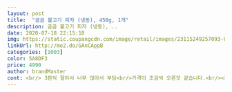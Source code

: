 ```yaml
---
layout: post 
title:  "곰곰 불고기 피자 (냉동), 450g, 1개" 
description: 곰곰 불고기 피자 (냉동), ..
date: 2020-07-18 22:15:10 
img: https://static.coupangcdn.com/image/retail/images/23115249257093-88a3b8b3-f124-4659-a47f-c966e1ac92f2.jpg 
linkUrl: http://me2.do/GAnCAppB 
categories: [1003] 
color: 5A8DF3 
price: 4990 
author: brandMaster 
cont: <br/> 3판씩 팔아서 너무 많아서 부담<br/>가격이 조금씩 오른것 같습니다.<br/><br/>고는 오븐에서 10분이상 구웠는<br/>곰곰 불고기 피자 수준 ㄹㅇ실화냐?<br/>곰곰 불고기 피자 좋습니다 ♡<br/>곰곰 불고기 피자도<br/>그리고 보통은 시키면 1인분은 아니라서 나눠먹지만 이건 1인분 보관인걸 전자레인지로 순식간에<br/>그리고 인터닛에 쳐봣는디 이거 ㄹㅇㄹㅇ 진짜팩트냐??<br/>기양도 적당하구요.<br/>.<br/>치즈양도 적은편<br/>나 중딩때생각나고 뭔가 슬프기도하고 좋기도하고 감격도하고 여러가지감정이 복잡하네.<br/>.<br/><br/>내가 다 뭔가 알수없는 추억이라해야되나 그런감정이 이상하게 얽혀있다.<br/>.<br/><br/>냉동실에서 꺼내서 30분정도 두<br/>는 손바닥만한거 2개인데 너무<br/>니다.<br/> 다만 가격이 5000원 조금 아래<br/>다 작은데 가격이 있으니... <br/><br/> 
---
```

 
